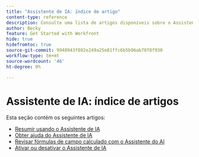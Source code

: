 ```yaml
---
title: "Assistente de IA: índice de artigo"
content-type: reference
description: Consulte uma lista de artigos disponíveis sobre o Assistente de IA no Workfront
author: Becky
feature: Get Started with Workfront
hide: true
hidefromtoc: true
source-git-commit: 9948943f802e249a25e81ffc6b5b96ab70f8f930
workflow-type: tm+mt
source-wordcount: '46'
ht-degree: 0%

---
```


# Assistente de IA: índice de artigos

Esta seção contém os seguintes artigos:

* [Resumir usando o Assistente de IA](/help/quicksilver/workfront-basics/ai-assistant/summarize-this.md)
* [Obter ajuda do Assistente de IA](/help/quicksilver/workfront-basics/ai-assistant/use-ai-to-retrieve-instructions.md)
* [Revisar fórmulas de campo calculado com o Assistente do AI](/help/quicksilver/workfront-basics/ai-assistant/use-ai-assistant-to-check-formulas.md)
* [Ativar ou desativar o Assistente de IA](/help/quicksilver/workfront-basics/ai-assistant/enable-or-disable-assistant.md)
